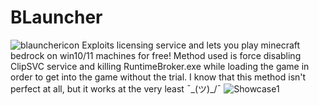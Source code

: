 # BLauncher
![blaunchericon](https://user-images.githubusercontent.com/98420586/163865048-1ff90f39-f321-4f20-99f7-520772f42267.png)
Exploits licensing service and lets you play minecraft bedrock on win10/11 machines for free!
Method used is force disabling ClipSVC service and killing RuntimeBroker.exe while loading the game in order to get into the game without the trial. I know that this method isn't perfect at all, but it works at the very least ¯\_(ツ)_/¯
![Showcase1](https://user-images.githubusercontent.com/98420586/163865008-9b5fc731-7a3f-467d-90f6-0cb31f2ce6af.png)

